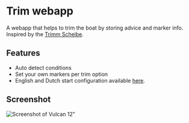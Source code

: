 # Trim webapp
A webapp that helps to trim the boat by storing advice and marker info.
Inspired by the [Trimm Scheibe](https://cdn.compass24.de/media/image/2e/2b/b2/0207401_r1_FS13ix.jpg).

## Features
 - Auto detect conditions
 - Set your own markers per trim option
 - English and Dutch start configuration available [here](https://github.com/htool/signalk-trim-plugin/tree/main/public/configs).


## Screenshot
![Screenshot of Vulcan 12"]()

